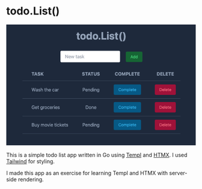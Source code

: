 # todo.List()

![screenshot.png](screenshot.png)

This is a simple todo list app written in Go using [Templ](https://github.com/a-h/templ) and [HTMX](https://htmx.org/).  I used [Tailwind](https://tailwindcss.com/) for styling.

I made this app as an exercise for learning Templ and HTMX with server-side rendering.
